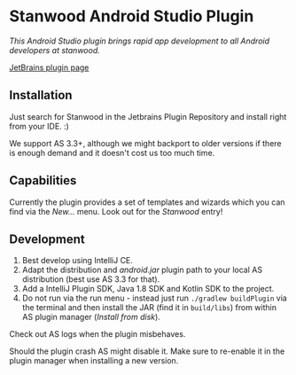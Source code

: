 # Stanwood Android Studio Plugin

_This Android Studio plugin brings rapid app development to all Android developers at stanwood._

[JetBrains plugin page](https://plugins.jetbrains.com/plugin/11954-stanwood-android-templates)

## Installation

Just search for Stanwood in the Jetbrains Plugin Repository and install right from your IDE. :)

We support AS 3.3+, although we might backport to older versions if there is enough demand and it doesn't cost us too much time.

## Capabilities

Currently the plugin provides a set of templates and wizards which you can find via the _New..._ menu. Look out for the _Stanwood_ entry!

## Development

1. Best develop using IntelliJ CE.
1. Adapt the distribution and _android.jar_ plugin path to your local AS distribution (best use AS 3.3 for that).
1. Add a IntelliJ Plugin SDK, Java 1.8 SDK and Kotlin SDK to the project.
1. Do not run via the run menu - instead just run `./gradlew buildPlugin` via the terminal and then install the JAR (find it in `build/libs`) from within AS plugin manager (_Install from disk_).

Check out AS logs when the plugin misbehaves.

Should the plugin crash AS might disable it. Make sure to re-enable it in the plugin manager when installing a new version.